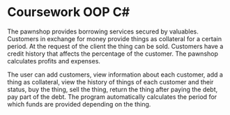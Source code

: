 # Coursework OOP C#

The pawnshop provides borrowing services secured by valuables. Customers in exchange for money provide things as collateral for a certain period. At the request of the client the thing can be sold. Customers have a credit history that affects the percentage of the customer. The pawnshop calculates profits and expenses.

The user can add customers, view information about each customer, add a thing as collateral, view the history of things of each customer and their status, buy the thing, sell the thing, return the thing after paying the debt, pay part of the debt. The program automatically calculates the period for which funds are provided depending on the thing.

